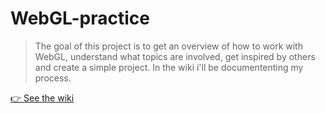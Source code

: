 # WebGL-practice
> The goal of this project is to get an overview of how to work with WebGL, understand what topics are involved, get inspired by others and create a simple project. In the wiki i'll be documententing my process.

[👉 See the wiki](https://github.com/MartijnKeesmaat/WebGL-practice)


